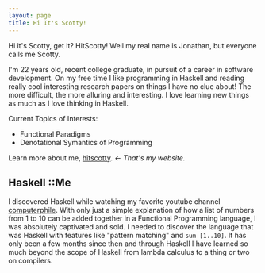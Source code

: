 ```yaml
---
layout: page
title: Hi It's Scotty!
---
```


<p class="message">
  Hi it's Scotty, get it? HitScotty! Well my real name is Jonathan, but everyone calls me Scotty.
</p>

I'm 22 years old, recent college graduate, in pursuit of a career in software development. On my free time I like programming in Haskell
and reading really cool interesting research papers on things I have no clue about! The more difficult, the more alluring and interesting. I love learning new things as much as I love thinking in Haskell.

Current Topics of Interests:

* Functional Paradigms
* Denotational Symantics of Programming

Learn more about me, [hitscotty](https://hitscotty.github.io/).  *<- That's my website.*

## Haskell ::Me

I discovered Haskell while watching my favorite youtube channel [computerphile](https://www.youtube.com/watch?v=sqV3pL5x8PI). With only just a simple explanation of how a list of numbers
from 1 to 10 can be added together in a Functional Programming language, I was absolutely captivated and sold. I needed to discover the language that was Haskell with features like "pattern matching" and ```sum [1..10]```. It has only been a few months since then and through Haskell I have learned so much beyond the scope of Haskell from lambda calculus to a thing or two on compilers.
